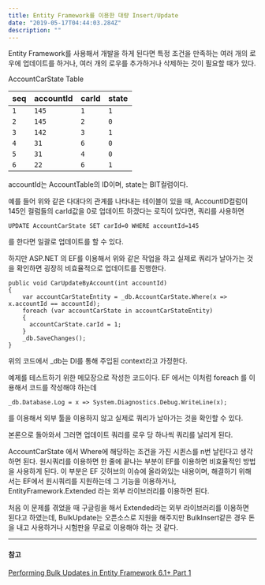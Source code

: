 ```yaml
---
title: Entity Framework를 이용한 대량 Insert/Update
date: "2019-05-17T04:44:03.284Z"
description: ""
---
```


Entity Framework를 사용해서 개발을 하게 된다면 특정 조건을 만족하는 여러 개의 로우에 업데이트를 하거나, 여러 개의 로우를 추가하거나 삭제하는 것이 필요할 때가 있다.

AccountCarState Table

| seq | accountId | carId | state |
| --- | --- | --- | --- |
| `1` | `145` | `1` | `1` |
| `2` | `145` | `2` | `0` |
| `3` | `142` | `3` | `1` |
| `4` | `31` | `6` | `0` |
| `5` | `31` | `4` | `0` |
| `6` | `22` | `6` | `1` |

accountId는 AccountTable의 ID이며, state는 BIT컬럼이다.

예를 들어 위와 같은 다대다의 관계를 나타내는 테이블이 있을 때, AccountID컬럼이 145인 컬럼들의 carId값을 0로 업데이트 하겠다는 로직이 있다면, 쿼리를 사용하면

```UPDATE AccountCarState SET carId=0 WHERE accountId=145 ```

를 한다면 일괄로 업데이트를 할 수 있다.

하지만 ASP.NET 의 EF를 이용해서 위와 같은 작업을 하고 실제로 쿼리가 날아가는 것을 확인하면 굉장히 비효율적으로 업데이트를 진행한다.

```
public void CarUpdateByAccount(int accountId)
{
    var accountCarStateEntity = _db.AccountCarState.Where(x => x.accountId == accountId);
    foreach (var accountCarState in accountCarStateEntity)
    {
      accountCarState.carId = 1;
    }
    _db.SaveChanges();
}

```

위의 코드에서 _db는 DI를 통해 주입된 context라고 가정한다.

예제를 테스트하기 위한 메모장으로 작성한 코드이다. EF 에서는 이처럼 foreach 를 이용해서 코드를 작성해야 하는데

```_db.Database.Log = x => System.Diagnostics.Debug.WriteLine(x);```

를 이용해서 외부 툴을 이용하지 않고 실제로 쿼리가 날아가는 것을 확인할 수 있다.

본론으로 돌아와서 그러면 업데이트 쿼리를 로우 당 하나씩 쿼리를 날리게 된다.

AccountCarState 에서 Where에 해당하는 조건을 가진 시퀸스를 n번 날린다고 생각하면 된다. 원시쿼리를 이용하면 한 줄에 끝나는 부분이 EF를 이용하면 비효율적인 방법을 사용하게 된다. 이 부분은 EF 깃허브의 이슈에 올라와있는 내용이며, 해결하기 위해서는 EF에서 원시쿼리를 지원하는데 그 기능을 이용하거나, EntityFramework.Extended 라는 외부 라이브러리를 이용하면 된다.

처음 이 문제를 겪었을 때 구글링을 해서 Extended라는 외부 라이브러리를 이용하면 된다고 하였는데, BulkUpdate는 오픈소스로 지원을 해주지만 BulkInsert같은 경우 돈을 내고 사용하거나 시험판을 무료로 이용해야 하는 것 같다.

---
#### 참고

[Performing Bulk Updates in Entity Framework 6.1+ Part 1](https://www.seguetech.com/performing-bulk-updatesentity-framework-6-1/)
